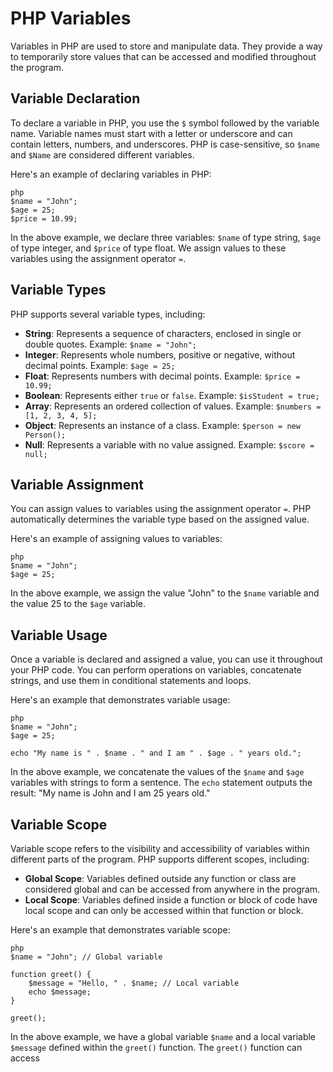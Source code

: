 # PHP Variables

Variables in PHP are used to store and manipulate data. They provide a way to temporarily store values that can be accessed and modified throughout the program.

## Variable Declaration

To declare a variable in PHP, you use the `$` symbol followed by the variable name. Variable names must start with a letter or underscore and can contain letters, numbers, and underscores. PHP is case-sensitive, so `$name` and `$Name` are considered different variables.

Here's an example of declaring variables in PHP:

`````````
php
$name = "John";
$age = 25;
$price = 10.99;
`````````

In the above example, we declare three variables: `$name` of type string, `$age` of type integer, and `$price` of type float. We assign values to these variables using the assignment operator `=`.

## Variable Types

PHP supports several variable types, including:

- **String**: Represents a sequence of characters, enclosed in single or double quotes. Example: `$name = "John";`
- **Integer**: Represents whole numbers, positive or negative, without decimal points. Example: `$age = 25;`
- **Float**: Represents numbers with decimal points. Example: `$price = 10.99;`
- **Boolean**: Represents either `true` or `false`. Example: `$isStudent = true;`
- **Array**: Represents an ordered collection of values. Example: `$numbers = [1, 2, 3, 4, 5];`
- **Object**: Represents an instance of a class. Example: `$person = new Person();`
- **Null**: Represents a variable with no value assigned. Example: `$score = null;`

## Variable Assignment

You can assign values to variables using the assignment operator `=`. PHP automatically determines the variable type based on the assigned value.

Here's an example of assigning values to variables:

`````````
php
$name = "John";
$age = 25;
`````````

In the above example, we assign the value "John" to the `$name` variable and the value 25 to the `$age` variable.

## Variable Usage

Once a variable is declared and assigned a value, you can use it throughout your PHP code. You can perform operations on variables, concatenate strings, and use them in conditional statements and loops.

Here's an example that demonstrates variable usage:

`````````
php
$name = "John";
$age = 25;

echo "My name is " . $name . " and I am " . $age . " years old.";
`````````

In the above example, we concatenate the values of the `$name` and `$age` variables with strings to form a sentence. The `echo` statement outputs the result: "My name is John and I am 25 years old."

## Variable Scope

Variable scope refers to the visibility and accessibility of variables within different parts of the program. PHP supports different scopes, including:

- **Global Scope**: Variables defined outside any function or class are considered global and can be accessed from anywhere in the program.
- **Local Scope**: Variables defined inside a function or block of code have local scope and can only be accessed within that function or block.

Here's an example that demonstrates variable scope:

`````````
php
$name = "John"; // Global variable

function greet() {
    $message = "Hello, " . $name; // Local variable
    echo $message;
}

greet();
`````````

In the above example, we have a global variable `$name` and a local variable `$message` defined within the `greet()` function. The `greet()` function can access
